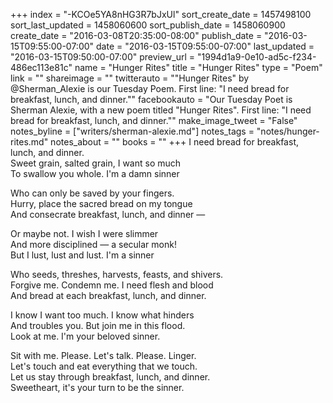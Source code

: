 +++
index = "-KCOe5YA8nHG3R7bJxUl"
sort_create_date = 1457498100
sort_last_updated = 1458060600
sort_publish_date = 1458060900
create_date = "2016-03-08T20:35:00-08:00"
publish_date = "2016-03-15T09:55:00-07:00"
date = "2016-03-15T09:55:00-07:00"
last_updated = "2016-03-15T09:50:00-07:00"
preview_url = "1994d1a9-0e10-ad5c-f234-486ec113e81c"
name = "Hunger Rites"
title = "Hunger Rites"
type = "Poem"
link = ""
shareimage = ""
twitterauto = "\"Hunger Rites\" by @Sherman_Alexie is our Tuesday Poem. First line: \"I need bread for breakfast, lunch, and dinner.\""
facebookauto = "Our Tuesday Poet is Sherman Alexie, with a new poem titled \"Hunger Rites\". First line: \"I need bread for breakfast, lunch, and dinner.\""
make_image_tweet = "False"
notes_byline = ["writers/sherman-alexie.md"]
notes_tags = "notes/hunger-rites.md"
notes_about = ""
books = ""
+++
I need bread for breakfast, lunch, and dinner.<br>
Sweet grain, salted grain, I want so much<br>
To swallow you whole. I'm a damn sinner

Who can only be saved by your fingers.<br>
Hurry, place the sacred bread on my tongue<br>
And consecrate breakfast, lunch, and dinner &mdash;

Or maybe not. I wish I were slimmer<br>
And more disciplined &mdash; a secular monk!<br>
But I lust, lust and lust. I'm a sinner

Who seeds, threshes, harvests, feasts, and shivers.<br>
Forgive me. Condemn me. I need flesh and blood<br>
And bread at each breakfast, lunch, and dinner.

I know I want too much. I know what hinders<br>
And troubles you. But join me in this flood.<br>
Look at me. I'm your beloved sinner.

Sit with me. Please. Let's talk. Please. Linger.<br>
Let's touch and eat everything that we touch.<br>
Let us stay through breakfast, lunch, and dinner.<br>
Sweetheart, it's your turn to be the sinner.